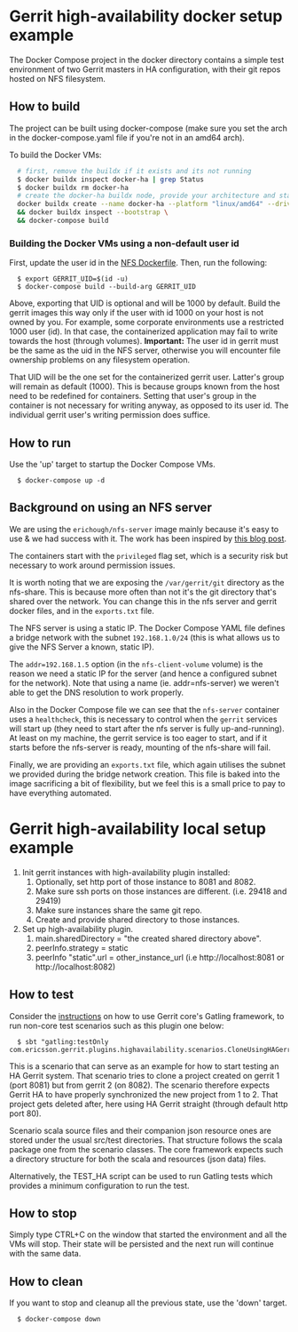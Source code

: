 # Gerrit high-availability docker setup example

The Docker Compose project in the docker directory contains a simple test 
environment of two Gerrit masters in HA configuration, with their git repos
hosted on NFS filesystem.

## How to build

The project can be built using docker-compose (make sure you set the 
arch in the docker-compose.yaml file if you're not in an amd64 arch).

To build the Docker VMs:
```bash
  # first, remove the buildx if it exists and its not running
  $ docker buildx inspect docker-ha | grep Status
  $ docker buildx rm docker-ha
  # create the docker-ha buildx node, provide your architecture and start it up
  docker buildx create --name docker-ha --platform "linux/amd64" --driver docker-container --use \
  && docker buildx inspect --bootstrap \
  && docker-compose build
```

### Building the Docker VMs using a non-default user id

First, update the user id in the [NFS Dockerfile](./docker/nfs/Dockerfile).
Then, run the following:
```
  $ export GERRIT_UID=$(id -u)
  $ docker-compose build --build-arg GERRIT_UID
```

Above, exporting that UID is optional and will be 1000 by default.
Build the gerrit images this way only if the user with id 1000 on your
host is not owned by you. For example, some corporate environments use a
restricted 1000 user (id). In that case, the containerized application
may fail to write towards the host (through volumes). 
**Important:** The user id in gerrit must be the same as the uid in the 
NFS server, otherwise you will encounter file ownership problems on any 
filesystem operation. 

That UID will be the one set for the containerized gerrit user. Latter's
group will remain as default (1000). This is because groups known from
the host need to be redefined for containers. Setting that user's group
in the container is not necessary for writing anyway, as opposed to its
user id. The individual gerrit user's writing permission does suffice.

## How to run

Use the 'up' target to startup the Docker Compose VMs.

```
  $ docker-compose up -d
```

## Background on using an NFS server
We are using the `erichough/nfs-server` image mainly because it's easy to use & we had success with it.
The work has been inspired by [this blog post](https://nothing2say.co.uk/running-a-linux-based-nfs-server-in-docker-on-windows-b64445d5ada2).

The containers start with the `privileged` flag set, which is a security risk but necessary to work around
permission issues.

It is worth noting that we are exposing the `/var/gerrit/git` directory as the nfs-share. This is because
more often than not it's the git directory that's shared over the network. You can change this in the
nfs server and gerrit docker files, and in the `exports.txt` file.

The NFS server is using a static IP. The Docker Compose YAML file defines a bridge network with the 
subnet `192.168.1.0/24` (this is what allows us to give the NFS Server a known, static IP).

The `addr=192.168.1.5` option (in the `nfs-client-volume` volume) is the reason we need a static IP for the server
(and hence a configured subnet for the network). Note that using a name (ie. addr=nfs-server) we weren't able to
get the DNS resolution to work properly.

Also in the Docker Compose file we can see that the `nfs-server` container uses a `healthcheck`, this is
necessary to control when the `gerrit` services will start up (they need to start after the nfs server is 
fully up-and-running). At least on my machine, the gerrit service is too eager to start, and if it starts 
before the nfs-server is ready, mounting of the nfs-share will fail.

Finally, we are providing an `exports.txt` file, which again utilises the subnet we provided during
the bridge network creation. This file is baked into the image sacrificing a bit of flexibility, but we feel this is
a small price to pay to have everything automated.

# Gerrit high-availability local setup example

 1. Init gerrit instances with high-availability plugin installed:
    1. Optionally, set http port of those instance to 8081 and 8082.
    2. Make sure ssh ports on those instances are different. (i.e. 29418 and 29419)
    3. Make sure instances share the same git repo.
    4. Create and provide shared directory to those instances.
 2. Set up high-availability plugin.
    1. main.sharedDirectory = "the created shared directory above".
    2. peerInfo.strategy = static
    3. peerInfo "static".url = other_instance_url (i.e http://localhost:8081 or http://localhost:8082)

## How to test

Consider the
[instructions](https://gerrit-review.googlesource.com/Documentation/dev-e2e-tests.html)
on how to use Gerrit core's Gatling framework, to run non-core test
scenarios such as this plugin one below:

```
  $ sbt "gatling:testOnly com.ericsson.gerrit.plugins.highavailability.scenarios.CloneUsingHAGerrit2"
```

This is a scenario that can serve as an example for how to start
testing an HA Gerrit system. That scenario tries to clone a project
created on gerrit 1 (port 8081) but from gerrit 2 (on 8082). The
scenario therefore expects Gerrit HA to have properly synchronized
the new project from 1 to 2. That project gets deleted after, here
using HA Gerrit straight (through default http port 80).

Scenario scala source files and their companion json resource ones are
stored under the usual src/test directories. That structure follows the
scala package one from the scenario classes. The core framework expects
such a directory structure for both the scala and resources (json data)
files.

Alternatively, the TEST_HA script can be used to run Gatling tests which
provides a minimum configuration to run the test.

## How to stop

Simply type CTRL+C on the window that started the environment
and all the VMs will stop. Their state will be persisted and the next
run will continue with the same data.

## How to clean

If you want to stop and cleanup all the previous state, use the 'down'
target.

```
  $ docker-compose down
```
